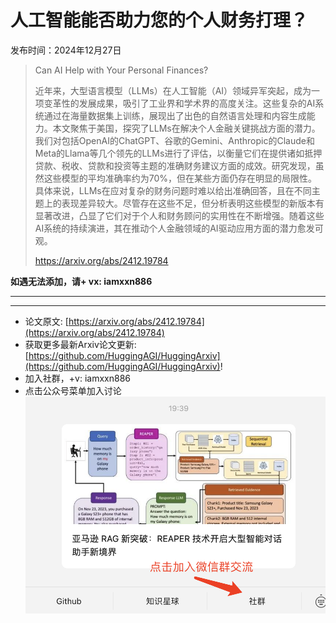 # 人工智能能否助力您的个人财务打理？
发布时间：2024年12月27日


> Can AI Help with Your Personal Finances?
>
> 近年来，大型语言模型（LLMs）在人工智能（AI）领域异军突起，成为一项变革性的发展成果，吸引了工业界和学术界的高度关注。这些复杂的AI系统通过在海量数据集上训练，展现出了出色的自然语言处理和内容生成能力。本文聚焦于美国，探究了LLMs在解决个人金融关键挑战方面的潜力。我们对包括OpenAI的ChatGPT、谷歌的Gemini、Anthropic的Claude和Meta的Llama等几个领先的LLMs进行了评估，以衡量它们在提供诸如抵押贷款、税收、贷款和投资等主题的准确财务建议方面的成效。研究发现，虽然这些模型的平均准确率约为70%，但在某些方面仍存在明显的局限性。具体来说，LLMs在应对复杂的财务问题时难以给出准确回答，且在不同主题上的表现差异较大。尽管存在这些不足，但分析表明这些模型的新版本有显著改进，凸显了它们对于个人和财务顾问的实用性在不断增强。随着这些AI系统的持续演进，其在推动个人金融领域的AI驱动应用方面的潜力愈发可观。
>
> https://arxiv.org/abs/2412.19784

**如遇无法添加，请+ vx: iamxxn886**
<hr />


<hr />

- 论文原文: [https://arxiv.org/abs/2412.19784](https://arxiv.org/abs/2412.19784)
- 获取更多最新Arxiv论文更新: [https://github.com/HuggingAGI/HuggingArxiv](https://github.com/HuggingAGI/HuggingArxiv)!
- 加入社群，+v: iamxxn886
- 点击公众号菜单加入讨论
![](https://raw.githubusercontent.com/HuggingAGI/wx_assets/main/2024/07/31/1722434818326-94339e92-22f1-4472-9d27-fed232f70b5d.jpeg)